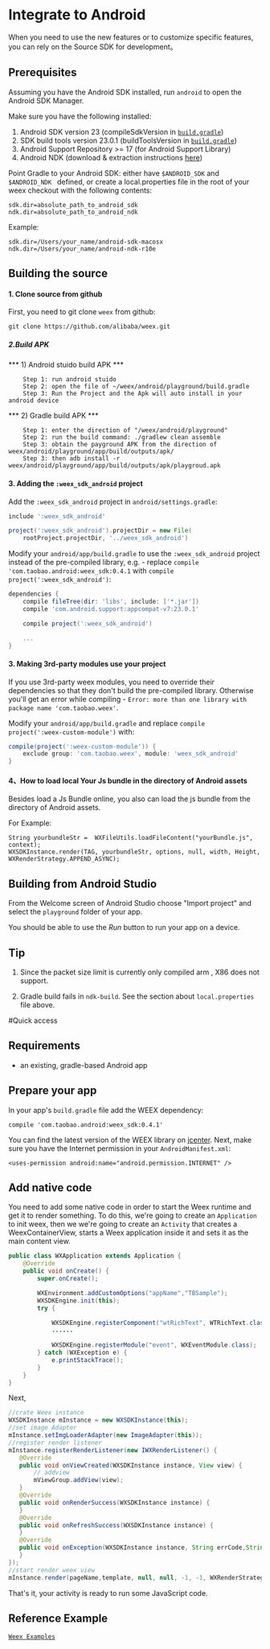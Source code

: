 # Integrate to Android

When you need to use the new features or to customize specific features, you can rely on the Source SDK for development。

## Prerequisites

Assuming you have the Android SDK installed, run `android` to open the Android SDK Manager.

Make sure you have the following installed:

1. Android SDK version 23 (compileSdkVersion in [`build.gradle`](https://github.com/alibaba/weex/blob/master/android/sdk/build.gradle))
2. SDK build tools version 23.0.1 (buildToolsVersion in [`build.gradle`](https://github.com/alibaba/weex/blob/master/android/sdk/build.gradle))
3. Android Support Repository >= 17 (for Android Support Library)
4. Android NDK (download & extraction instructions [here](http://developer.android.com/ndk/downloads/index.html))

Point Gradle to your Android SDK: either have `$ANDROID_SDK` and `$ANDROID_NDK ` defined, or create a local.properties file in the root of your weex checkout with the following contents:

```
sdk.dir=absolute_path_to_android_sdk
ndk.dir=absolute_path_to_android_ndk
```

Example:

```
sdk.dir=/Users/your_name/android-sdk-macosx
ndk.dir=/Users/your_name/android-ndk-r10e
```


## Building the source

#### 1. Clone source from github

First, you need to git clone `weex` from github:

```shell
git clone https://github.com/alibaba/weex.git
```

##### 2.Build APK
*** 1) Android stuido build APK ***

```
    Step 1: run android stuido 
    Step 2: open the file of ~/weex/android/playground/build.gradle 
    Step 3: Run the Project and the Apk will auto install in your android device
```
*** 2) Gradle build APK ***

```
    Step 1: enter the direction of "/weex/android/playground"
    Step 2: run the build command: ./gradlew clean assemble
    Step 3: obtain the payground APK from the direction of weex/android/playground/app/build/outputs/apk/
    Step 3: then adb install -r weex/android/playground/app/build/outputs/apk/playgroud.apk
```
#### 3. Adding the `:weex_sdk_android` project

Add the `:weex_sdk_android` project in `android/settings.gradle`:

```gradle
include ':weex_sdk_android'

project(':weex_sdk_android').projectDir = new File(
    rootProject.projectDir, '../weex_sdk_android')
```

Modify your `android/app/build.gradle` to use the `:weex_sdk_android` project instead of the pre-compiled library, e.g. - replace `compile 'com.taobao.android:weex_sdk:0.4.1` with `compile project(':weex_sdk_android')`:

```gradle
dependencies {
    compile fileTree(dir: 'libs', include: ['*.jar'])
    compile 'com.android.support:appcompat-v7:23.0.1'

    compile project(':weex_sdk_android')

    ...
}
```

#### 3. Making 3rd-party modules use your project

If you use 3rd-party weex modules, you need to override their dependencies so that they don't build the pre-compiled library. Otherwise you'll get an error while compiling - `Error: more than one library with package name 'com.taobao.weex'`.

Modify your `android/app/build.gradle` and replace `compile project(':weex-custom-module')` with:

```gradle
compile(project(':weex-custom-module')) {
    exclude group: 'com.taobao.weex', module: 'weex_sdk_android'
}
```

#### 4、How to load local Your Js bundle in the directory of Android assets
Besides load a Js Bundle online, you also can load the js bundle from the directory of Android assets.

For Example:
  
   ```   
   String yourbundleStr =  WXFileUtils.loadFileContent("yourBundle.js", context);
   WXSDKInstance.render(TAG, yourbundleStr, options, null, width, Height, WXRenderStrategy.APPEND_ASYNC);
  ```


## Building from Android Studio

From the Welcome screen of Android Studio choose "Import project" and select the `playground` folder of your app.

You should be able to use the _Run_ button to run your app on a device. 

## Tip
1. Since the packet size limit is currently only compiled arm , X86 does not support.

2. Gradle build fails in `ndk-build`. See the section about `local.properties` file above.

#Quick access
 
## Requirements

* an existing, gradle-based Android app

## Prepare your app

In your app's `build.gradle` file add the WEEX dependency:

    compile 'com.taobao.android:weex_sdk:0.4.1'

You can find the latest version of the WEEX library on [jcenter](https://bintray.com/search?query=weex_sdk&forceAgnostic=true). Next, make sure you have the Internet permission in your `AndroidManifest.xml`:

    <uses-permission android:name="android.permission.INTERNET" />


## Add native code

You need to add some native code in order to start the Weex runtime and get it to render something. To do this, we're going to create an `Application` to init weex, then we we're going to create an `Activity` that creates a WeexContainerView, starts a Weex application inside it and sets it as the main content view.


```java
public class WXApplication extends Application {
    @Override
    public void onCreate() {
        super.onCreate();

        WXEnvironment.addCustomOptions("appName","TBSample");
        WXSDKEngine.init(this);
        try {

            WXSDKEngine.registerComponent("wtRichText", WTRichText.class);
            ......
            
            WXSDKEngine.registerModule("event", WXEventModule.class);
        } catch (WXException e) {
            e.printStackTrace();
        }
    }
}
```

Next, 

```java
//crate Weex instance
WXSDKInstance mInstance = new WXSDKInstance(this);
//set image Adapter
mInstance.setImgLoaderAdapter(new ImageAdapter(this));
//register render listener
mInstance.registerRenderListener(new IWXRenderListener() {
   @Override
   public void onViewCreated(WXSDKInstance instance, View view) {
       // addview
       mViewGroup.addView(view);
   } 
   @Override
   public void onRenderSuccess(WXSDKInstance instance) {
   }
   @Override
   public void onRefreshSuccess(WXSDKInstance instance) {
   }
   @Override
   public void onException(WXSDKInstance instance, String errCode,String msg) {
   }
}); 
//start render weex view   
mInstance.render(pageName,template, null, null, -1, -1, WXRenderStrategy.APPEND_ASYNC);
```

That's it, your activity is ready to run some JavaScript code.

## Reference Example   

[`Weex Examples`](https://github.com/alibaba/weex/tree/master/examples)